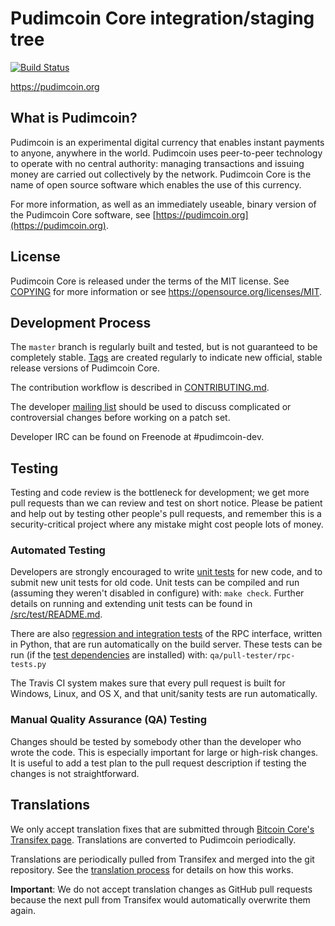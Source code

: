 Pudimcoin Core integration/staging tree
=====================================

[![Build Status](https://travis-ci.org/pudimcoin-project/pudimcoin.svg?branch=master)](https://travis-ci.org/pudimcoin-project/pudimcoin)

https://pudimcoin.org

What is Pudimcoin?
----------------

Pudimcoin is an experimental digital currency that enables instant payments to
anyone, anywhere in the world. Pudimcoin uses peer-to-peer technology to operate
with no central authority: managing transactions and issuing money are carried
out collectively by the network. Pudimcoin Core is the name of open source
software which enables the use of this currency.

For more information, as well as an immediately useable, binary version of
the Pudimcoin Core software, see [https://pudimcoin.org](https://pudimcoin.org).

License
-------

Pudimcoin Core is released under the terms of the MIT license. See [COPYING](COPYING) for more
information or see https://opensource.org/licenses/MIT.

Development Process
-------------------

The `master` branch is regularly built and tested, but is not guaranteed to be
completely stable. [Tags](https://github.com/pudimcoin-project/pudimcoin/tags) are created
regularly to indicate new official, stable release versions of Pudimcoin Core.

The contribution workflow is described in [CONTRIBUTING.md](CONTRIBUTING.md).

The developer [mailing list](https://groups.google.com/forum/#!forum/pudimcoin-dev)
should be used to discuss complicated or controversial changes before working
on a patch set.

Developer IRC can be found on Freenode at #pudimcoin-dev.

Testing
-------

Testing and code review is the bottleneck for development; we get more pull
requests than we can review and test on short notice. Please be patient and help out by testing
other people's pull requests, and remember this is a security-critical project where any mistake might cost people
lots of money.

### Automated Testing

Developers are strongly encouraged to write [unit tests](src/test/README.md) for new code, and to
submit new unit tests for old code. Unit tests can be compiled and run
(assuming they weren't disabled in configure) with: `make check`. Further details on running
and extending unit tests can be found in [/src/test/README.md](/src/test/README.md).

There are also [regression and integration tests](/qa) of the RPC interface, written
in Python, that are run automatically on the build server.
These tests can be run (if the [test dependencies](/qa) are installed) with: `qa/pull-tester/rpc-tests.py`

The Travis CI system makes sure that every pull request is built for Windows, Linux, and OS X, and that unit/sanity tests are run automatically.

### Manual Quality Assurance (QA) Testing

Changes should be tested by somebody other than the developer who wrote the
code. This is especially important for large or high-risk changes. It is useful
to add a test plan to the pull request description if testing the changes is
not straightforward.

Translations
------------

We only accept translation fixes that are submitted through [Bitcoin Core's Transifex page](https://www.transifex.com/projects/p/bitcoin/).
Translations are converted to Pudimcoin periodically.

Translations are periodically pulled from Transifex and merged into the git repository. See the
[translation process](doc/translation_process.md) for details on how this works.

**Important**: We do not accept translation changes as GitHub pull requests because the next
pull from Transifex would automatically overwrite them again.
